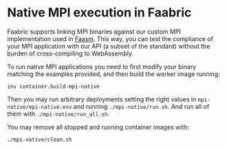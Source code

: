 # Native MPI execution in Faabric

Faabric supports linking MPI binaries against our custom MPI implementation
used in [Faasm](https://github.com/faasm/faasm). This way, you can test the
compliance of your MPI application with our API (a subset of the standard)
without the burden of cross-compiling to WebAssembly.

To run native MPI applications you need to first modify your binary
matching the examples provided, and then build the worker image running:
```
inv container.build-mpi-native
```

Then you may run arbitrary deployments setting the right values in
`mpi-native/mpi-native.env` and running `./mpi-native/run.sh`.
And run all of them with `./mpi-native/run_all.sh`.

You may remove all stopped and running container images with:
```bash
./mpi-native/clean.sh
```
